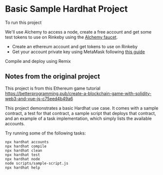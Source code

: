 # Basic Sample Hardhat Project

To run this project

We'll use Alchemy to access a node, create a free account and get some test tokens to use on Rinkeby using the [Alchemy faucet](https://www.rinkebyfaucet.com/).

* Create an ethereum account and get tokens to use on Rinkeby
* Get your account private key using MetaMask following [this guide](https://metamask.zendesk.com/hc/en-us/articles/360015289632-How-to-Export-an-Account-Private-Key)

Compile and deploy using Remix



## Notes from the original project

This project is from this Ethereum game tutorial
https://betterprogramming.pub/create-a-blockchain-game-with-solidity-web3-and-vue-js-c75eed4b49a6


This project demonstrates a basic Hardhat use case. It comes with a sample contract, a test for that contract, a sample script that deploys that contract, and an example of a task implementation, which simply lists the available accounts.

Try running some of the following tasks:

```shell
npx hardhat accounts
npx hardhat compile
npx hardhat clean
npx hardhat test
npx hardhat node
node scripts/sample-script.js
npx hardhat help
```

